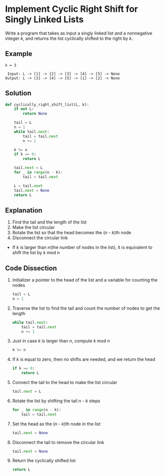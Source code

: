 # Implement Cyclic Right Shift for Singly Linked Lists
Write a program that takes as input a singly linked list and a nonnegative integer _k_, and returns the list cyclically shifted to the right by _k_.
  
## Example
```
k = 3

 Input: L -> [1] -> [2] -> [3] -> [4] -> [5] -> None
Output: L -> [3] -> [4] -> [5] -> [1] -> [2] -> None
```
  
## Solution
```python
def cyclically_right_shift_list(L, k):
    if not L:
        return None

    tail = L
    n = 1
    while tail.next:
        tail = tail.next
        n += 1

    k %= n
    if k == 0:
        return L

    tail.next = L
    for _ in range(n - k):
        tail = tail.next

    L = tail.next
    tail.next = None
    return L
```
  
## Explanation
1. Find the tail and the length of the list
2. Make the list circular
3. Rotate the list so that the head becomes the (_n_ - _k_)th node
4. Disconnect the circular link
* If _k_ is larger than _n_(the number of nodes in the list), it is equivalent to shift the list by _k_ mod _n_
  
## Code Dissection
1. Initializer a pointer to the head of the list and a variable for counting the nodes
    ```python
    tail = L
    n = 1
    ```
2. Traverse the list to find the tail and count the number of nodes to get the length
    ```python
    while tail.next:
        tail = tail.next
        n += 1
    ```
3. Just in case _k_ is larger than _n_, compute _k_ mod _n_
    ```python
    k %= n
    ```
4. If _k_ is equal to zero, then no shifts are needed, and we return the head
    ```python
    if k == 0:
        return L
    ```
5. Connect the tail to the head to make the list circular
    ```python
    tail.next = L
    ```
6. Rotate the list by shifting the tail _n_ - _k_ steps
    ```python
    for _ in range(n - k):
        tail = tail.next
    ```
7. Set the head as the (_n_ - _k_)th node in the list
    ```python
    tail.next = None
    ```
8. Disconnect the tail to remove the circular link
    ```python
    tail.next = None
    ```
9. Return the cyclically shifted list
    ```python
    return L
    ```